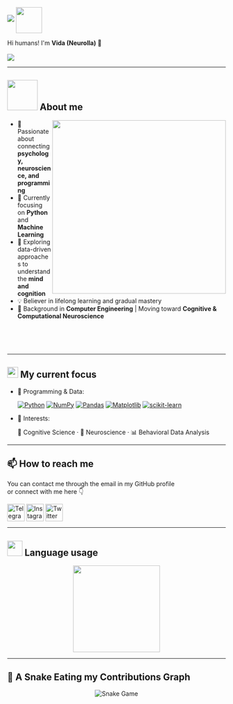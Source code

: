 <img src="https://user-images.githubusercontent.com/73097560/115834477-dbab4500-a447-11eb-908a-139a6edaec5c.gif">
<picture><img src="https://i.pinimg.com/originals/92/5e/66/925e660439316870f1f89d0ca0cfcbba.gif" align="center" width="60"></picture>

Hi humans! I'm **Vida (Neurolla)** 🧠  
<br/>
<img src="https://user-images.githubusercontent.com/73097560/115834477-dbab4500-a447-11eb-908a-139a6edaec5c.gif">

---

## <picture><img src="https://media4.giphy.com/media/v1.Y2lkPTc5MGI3NjExYWVrcW1keXJ1em03NWJvNjV6dHI0cjJhbGZ2cGlkMXZzd3Q3anF6NiZlcD12MV9pbnRlcm5hbF9naWZfYnlfaWQmY3Q9cw/3hoLIVAJYkz6T0Ichp/giphy.gif" width="70px"></picture> About me

<picture><img align="right" src="https://64.media.tumblr.com/f5f079255fcb8207510c5bb1f100b5ff/9b31aa8ffb0cac7c-1d/s500x750/443a6b3d2fbccfc9e85bc10292558ce9fd2969fe.gifv" width="400px"></picture>

- 🧠 Passionate about connecting **psychology, neuroscience, and programming**  
- 🐍 Currently focusing on **Python** and **Machine Learning**  
- 🎯 Exploring data-driven approaches to understand the **mind and cognition**  
- 💡 Believer in lifelong learning and gradual mastery  
- 📘 Background in **Computer Engineering** | Moving toward **Cognitive & Computational Neuroscience**

<br>
<br>
<br>

---

## <img src="https://media2.giphy.com/media/QssGEmpkyEOhBCb7e1/giphy.gif?cid=ecf05e47a0n3gi1bfqntqmob8g9aid1oyj2wr3ds3mg700bl&rid=giphy.gif" width="25"> My current focus

<p>

- 🧩 Programming & Data:
  
  [<img alt="Python" src="https://img.shields.io/badge/Python-%233776AB.svg?style=flat-circle&logo=python&logoColor=white" title="Python"/>](https://www.python.org/)
  [<img alt="NumPy" src="https://img.shields.io/badge/NumPy-%23013243.svg?style=flat-circle&logo=numpy&logoColor=white" title="NumPy"/>](https://numpy.org/)
  [<img alt="Pandas" src="https://img.shields.io/badge/Pandas-%23150458.svg?style=flat-circle&logo=pandas&logoColor=white" title="Pandas"/>](https://pandas.pydata.org/)
  [<img alt="Matplotlib" src="https://img.shields.io/badge/Matplotlib-%233B4E76.svg?style=flat-circle&logo=plotly&logoColor=white" title="Matplotlib"/>](https://matplotlib.org/)
  [<img alt="scikit-learn" src="https://img.shields.io/badge/scikit--learn-%23F7931E.svg?style=flat-circle&logo=scikit-learn&logoColor=white" title="scikit-learn"/>](https://scikit-learn.org/)

- 🧬 Interests:
  
  🧠 Cognitive Science · 🧩 Neuroscience · 📊 Behavioral Data Analysis

</p>

---

## 📫 How to reach me
You can contact me through the email in my GitHub profile  
or connect with me here 👇  

[<img src="https://upload.wikimedia.org/wikipedia/commons/8/82/Telegram_logo.svg" height="40em" align="center" alt="Telegram" title="Telegram"/>](https://t.me/lilacVv)
[<img src="https://raw.githubusercontent.com/Raymo111/Raymo111/master/socials/instagram.svg" height="40em" align="center" alt="Instagram" title="Instagram"/>](https://instagram.com/__imlilac)
[<img src="https://seeklogo.com/images/T/twitter-x-logo-0339F999CF-seeklogo.com.png?v=638264860180000000" height="40em" align="center" alt="Twitter" title="Twitter"/>](https://twitter.com/_imlilac)

---

## <img src="https://media.giphy.com/media/iY8CRBdQXODJSCERIr/giphy.gif" width="35"> Language usage

<div align="center">
  <img height="200px" src="https://github-readme-stats-api-holic-x.vercel.app/api/top-langs/?username=Neurolla&theme=gruvbox_light&layout=compact"/>
</div>

---

## 🐍 A Snake Eating my Contributions Graph
	
<p align="center">
	<img src="https://github.com/Neurolla/Neurolla/blob/master/github-contribution-grid-snake.svg" alt="Snake Game"/>
</p>


<!--
**Neurolla/Neurolla** is a ✨ _special_ ✨ repository because its `README.md` (this file) appears on your GitHub profile.

Here are some ideas to get you started:

- 🔭 I’m currently working on ...
- 🌱 I’m currently learning ...
- 👯 I’m looking to collaborate on ...
- 🤔 I’m looking for help with ...
- 💬 Ask me about ...
- 📫 How to reach me: ...
- 😄 Pronouns: ...
- ⚡ Fun fact: ...
-->
